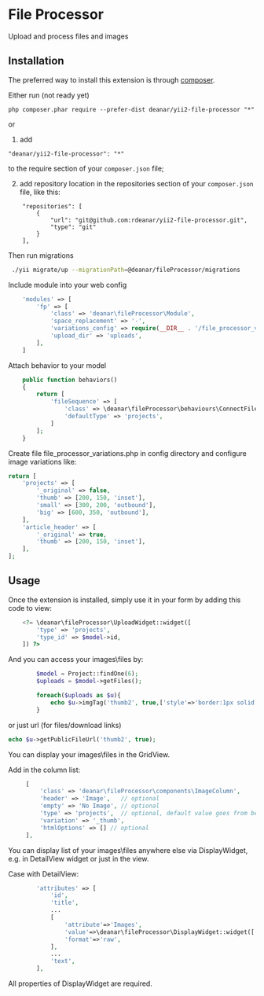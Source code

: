 File Processor
==============
Upload and process files and images

Installation
------------

The preferred way to install this extension is through [composer](http://getcomposer.org/download/).

Either run (not ready yet)

```
php composer.phar require --prefer-dist deanar/yii2-file-processor "*"
```

or

1) add

```
"deanar/yii2-file-processor": "*"
```

to the require section of your `composer.json` file;

2) add repository location in the repositories section of your `composer.json` file, like this:


```
    "repositories": [
        {
            "url": "git@github.com:rdeanar/yii2-file-processor.git",
            "type": "git"
        }
    ],
```

Then run migrations

```bash
 ./yii migrate/up --migrationPath=@deanar/fileProcessor/migrations
```

Include module into your web config

```php
    'modules' => [
        'fp' => [
            'class' => 'deanar\fileProcessor\Module',
            'space_replacement' => '-',
            'variations_config' => require(__DIR__ . '/file_processor_variations.php'),
            'upload_dir' => 'uploads',
        ],
    ]
```

Attach behavior to your model

```php
    public function behaviors()
    {
        return [
            'fileSequence' => [
                'class' => \deanar\fileProcessor\behaviours\ConnectFileSequence::className(),
                'defaultType' => 'projects',
            ]
        ];
    }
```

Create file file_processor_variations.php in config directory and configure image variations like:

```php
return [
    'projects' => [
        '_original' => false,
        'thumb' => [200, 150, 'inset'],
        'small' => [300, 200, 'outbound'],
        'big' => [600, 350, 'outbound'],
    ],
    'article_header' => [
        '_original' => true,
        'thumb' => [200, 150, 'inset'],
    ],
];
```

Usage
-----

Once the extension is installed, simply use it in your form by adding this code to view:

```php
    <?= \deanar\fileProcessor\UploadWidget::widget([
        'type' => 'projects',
        'type_id' => $model->id,
    ]) ?>
```

And you can access your images\files by:

```php
        $model = Project::findOne(6);
        $uploads = $model->getFiles();

        foreach($uploads as $u){
            echo $u->imgTag('thumb2', true,['style'=>'border:1px solid red;']);
        }
```
or just url (for files/download links)

```php
echo $u->getPublicFileUrl('thumb2', true);
```


You can display your images\files in the GridView.

Add in the column list:

```php
     [
         'class' => 'deanar\fileProcessor\components\ImageColumn',
         'header' => 'Image',   // optional
         'empty' => 'No Image', // optional
         'type' => 'projects',  // optional, default value goes from behavior options
         'variation' => '_thumb',
         'htmlOptions' => [] // optional
     ],

```

You can display list of your images\files anywhere else via DisplayWidget, e.g. in DetailView widget or just in the view.

Case with DetailView:

```php
        'attributes' => [
            'id',
            'title',
            ...
            [
                'attribute'=>'Images',
                'value'=>\deanar\fileProcessor\DisplayWidget::widget(['type'=>'projects','type_id'=>$model->id,'variation'=>'_thumb']),
                'format'=>'raw',
            ],
            ...
            'text',
        ],
```

All properties of DisplayWidget are required.



